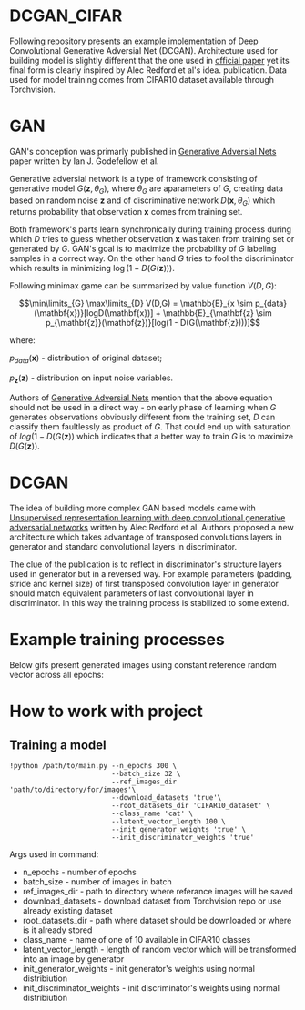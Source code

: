# DCGAN_CIFAR
Following repository presents an example implementation of Deep Convolutional Generative Adversial Net (DCGAN). Architecture used for building model is slightly different that the one used in [official paper](https://arxiv.org/pdf/1511.06434.pdf) yet its final form is clearly inspired by Alec Redford et al's idea. publication. Data used for model training comes from CIFAR10 dataset available through Torchvision.

# GAN
GAN's conception was primarly published in [Generative Adversial Nets](https://arxiv.org/abs/1406.2661) paper written by Ian J. Godefellow et al. 

Generative adversial network is a type of framework consisting of generative model $G(\mathbf{z}, \theta_G)$, where $\theta_G$ are aparameters of $G$, creating data based on random noise $\mathbf{z}$ and of discriminative network $D(\mathbf{x}, \theta_G)$ which returns probability that observation $\mathbf{x}$ comes from training set.

Both framework's parts learn synchronically during training process during which $D$ tries to guess whether observation $\mathbf{x}$ was taken from training set or generated by $G$. GAN's goal is to maximize the probability of $G$ labeling samples in a correct way. On the other hand $G$ tries to fool the discriminator which results in minimizing $\log(1 - D(G(\mathbf{z})))$.

Following minimax game can be summarized by value function $V(D,G)$:

$$\min\limits_{G} \max\limits_{D} V(D,G) = \mathbb{E}_{x \sim p_{data}(\mathbf{x})}[logD(\mathbf{x})] + \mathbb{E}_{\mathbf{z} \sim p_{\mathbf{z}}(\mathbf{z})}[log(1 - D(G(\mathbf{z})))]$$

where:

$p_{data}(\mathbf{x})$ - distribution of original dataset; 

$p_{\mathbf{z}}(\mathbf{z})$ -  distribution on input noise variables.

Authors of [Generative Adversial Nets](https://arxiv.org/abs/1406.2661) mention that the above equation should not be used in a direct way - on early phase of learning when $G$ generates observations obviously different from the training set, $D$ can classify them faultlessly as product of $G$. That could end up with saturation of $log(1 - D(G(\mathbf{z}))$ which indicates that a better way to train $G$ is to maximize $D(G(\mathbf{z}))$.
 
# DCGAN
The idea of building more complex GAN based models came with [Unsupervised representation learning with deep convolutional generative adversarial networks](https://arxiv.org/pdf/1511.06434.pdf) written by Alec Redford et al. Authors proposed a new architecture which takes advantage of transposed convolutions layers in generator and standard convolutional layers in discriminator.

The clue of the publication is to reflect in discriminator's structure layers used in generator but in a reversed way. For example parameters (padding, stride and kernel size) of first transposed convolution layer in generator should match equivalent parameters of last convolutional layer in discriminator. In this way the training process is stabilized to some extend.

# Example training processes
Below gifs present generated images using constant reference random vector across all epochs:


# How to work with project

## Training a model
```
!python /path/to/main.py --n_epochs 300 \
                         --batch_size 32 \
                         --ref_images_dir 'path/to/directory/for/images'\
                         --download_datasets 'true'\
                         --root_datasets_dir 'CIFAR10_dataset' \
                         --class_name 'cat' \
                         --latent_vector_length 100 \
                         --init_generator_weights 'true' \
                         --init_discriminator_weights 'true'
```

Args used in command:
- n_epochs - number of epochs
- batch_size - number of images in batch
- ref_images_dir - path to directory where referance images will be saved
- download_datasets - download dataset from Torchvision repo or use already existing dataset
- root_datasets_dir - path where dataset should be downloaded or where is it already stored
- class_name - name of one of 10 available in CIFAR10 classes
- latent_vector_length - length of random vector which will be transformed into an image by generator
- init_generator_weights - init generator's weights using normal distribiution
- init_discriminator_weights - init discriminator's weights using normal distribiution